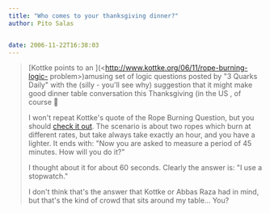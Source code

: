 ```yaml
---
title: "Who comes to your thanksgiving dinner?"
author: Pito Salas


date: 2006-11-22T16:38:03
---
```



>
> [Kottke points to an ](<http://www.kottke.org/06/11/rope-burning-logic-
> problem>)amusing set of logic questions posted by  "3 Quarks Daily" with the
> (silly - you'll see why) suggestion that it might make good dinner table
> conversation this Thanksgiving (in the US , of course 🙂
>
> I won't repeat Kottke's quote of the Rope Burning Question, but you should
> [check it
> out](<http://3quarksdaily.blogs.com/3quarksdaily/2006/11/i_challenge_you.html>).
> The scenario is about two ropes which burn at different rates, but take
> always take exactly an hour, and you have a lighter. It ends with: "Now you
> are asked to measure a period of 45 minutes. How will you do it?"
>
> I thought about it for about 60 seconds. Clearly the answer is: "I use a
> stopwatch."
>
> I don't think that's the answer that Kottke or Abbas Raza had in mind, but
> that's the kind of crowd that sits around my table… You?


